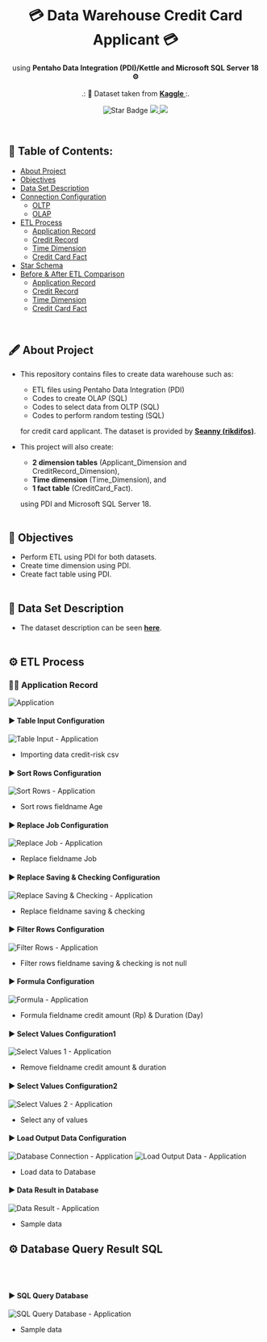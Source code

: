 <h1 align="center"> 💳 Data Warehouse Credit Card Applicant 💳 </h1>
<p align="center">using <b>Pentaho Data Integration (PDI)/Kettle and Microsoft SQL Server 18 ⚙</b><br><br>
.: 📄 Dataset taken from <b><a href="https://www.kaggle.com/rikdifos/credit-card-approval-prediction"> Kaggle </a></b> :.
</p>

<p align="center">
  <img src="https://img.shields.io/static/v1?label=%F0%9F%8C%9F&message=If%20Useful&style=style=flat&color=BC4E99" alt="Star Badge"/>
  <a href="https://www.github.com/caesarmario">
    <img src="https://img.shields.io/github/followers/caesarmario?style=social&link=https://www.github.com/caesarmario" alt"GitHub"/>
  </a>
  <a href="https://linktr.ee/caesarmario_">
    <img src="https://img.shields.io/badge/Follow%20My%20Other%20Works-019875?style=flat&labelColor=019875&link=https:/linktr.ee/caesarmario_" alt"Linktree"/>
  </a>
</p>
<br>


## 📃 Table of Contents:
  - [About Project](#-about-project)
  - [Objectives](#-objectives)
  - [Data Set Description](#-data-set-description)
  - [Connection Configuration](#-connection-configuration)
      - [OLTP](#-oltp-configuration)
      - [OLAP](#-olap-configuration)
  - [ETL Process](#-etl-process)
      - [Application Record](#-application-record)
      - [Credit Record](#-credit-record)
      - [Time Dimension](#-time-dimension)
      - [Credit Card Fact](#-credit-card-fact)
  - [Star Schema](#-star-schema)
  - [Before & After ETL Comparison](#-before--after-etl-comparison)
      - [Application Record](#-application-record-1)
      - [Credit Record](#-credit-record-1)
      - [Time Dimension](#-time-dimension-1)
      - [Credit Card Fact](#-credit-card-fact-1)
<br>

## 🖋 About Project
*   This repository contains files to create data warehouse such as:
    - ETL files using Pentaho Data Integration (PDI)
    - Codes to create OLAP (SQL)
    - Codes to select data from OLTP (SQL)
    - Codes to perform random testing (SQL)

    for credit card applicant. The dataset is provided by <a href="https://www.kaggle.com/rikdifos/credit-card-approval-prediction"><b>Seanny (rikdifos)</b></a>.<br>

*   This project will also create:
    - **2 dimension tables** (Applicant_Dimension and CreditRecord_Dimension), 
    - **Time dimension** (Time_Dimension), and 
    - **1 fact table** (CreditCard_Fact).

    using PDI and Microsoft SQL Server 18.
<br><br>

## 📌 Objectives
*   Perform ETL using PDI for both datasets.
*   Create time dimension using PDI.
*   Create fact table using PDI.
<br><br>

## 🧾 Data Set Description
*   The dataset description can be seen <a href="https://www.kaggle.com/datasets/uciml/german-credit"><b>here</b></a>.
<br><br>

## ⚙ ETL Process
### 👨‍💼 Application Record
![Application](https://github.com/MuhammadAuliaa/etl-pentaho-credit-data/blob/main/screenshoot/applicationRecord.png)<br>
#### ▶ Table Input Configuration
![Table Input - Application](https://github.com/MuhammadAuliaa/etl-pentaho-credit-data/blob/main/screenshoot/csv%20input%20configuration.png)
   - Importing data credit-risk csv <br>
#### ▶ Sort Rows Configuration
![Sort Rows - Application](https://github.com/MuhammadAuliaa/etl-pentaho-credit-data/blob/main/screenshoot/sort%20rows%20configuration.png)
   - Sort rows fieldname Age <br>
#### ▶ Replace Job Configuration
![Replace Job - Application](https://github.com/MuhammadAuliaa/etl-pentaho-credit-data/blob/main/screenshoot/replace%20in%20string%20configuration1.png)
   - Replace fieldname Job <br>
#### ▶ Replace Saving & Checking Configuration
![Replace Saving & Checking - Application](https://github.com/MuhammadAuliaa/etl-pentaho-credit-data/blob/main/screenshoot/replace%20in%20string%20configuration2.png)
   - Replace fieldname saving & checking <br>
#### ▶ Filter Rows Configuration
![Filter Rows - Application](https://github.com/MuhammadAuliaa/etl-pentaho-credit-data/blob/main/screenshoot/filter%20rows%20configuration.png)
   - Filter rows fieldname saving & checking is not null <br>
#### ▶ Formula Configuration
![Formula - Application](https://github.com/MuhammadAuliaa/etl-pentaho-credit-data/blob/main/screenshoot/formula%20idr%20configuration.png)
   - Formula fieldname credit amount (Rp) & Duration (Day) <br>
#### ▶ Select Values Configuration1
![Select Values 1 - Application](https://github.com/MuhammadAuliaa/etl-pentaho-credit-data/blob/main/screenshoot/select%20values%20configuration1.png)
   - Remove fieldname credit amount & duration <br>
#### ▶ Select Values Configuration2
![Select Values 2 - Application](https://github.com/MuhammadAuliaa/etl-pentaho-credit-data/blob/main/screenshoot/select%20values%20configuration2.png)
   - Select any of values <br>
#### ▶ Load Output Data Configuration
![Database Connection - Application](https://github.com/MuhammadAuliaa/etl-pentaho-credit-data/blob/main/screenshoot/database%20connection.png)
![Load Output Data - Application](https://github.com/MuhammadAuliaa/etl-pentaho-credit-data/blob/main/screenshoot/table%20output%20configuration.png)
   - Load data to Database <br>
#### ▶ Data Result in Database
![Data Result - Application](https://github.com/MuhammadAuliaa/etl-pentaho-credit-data/blob/main/screenshoot/sample_data.png)
   - Sample data <br>

## ⚙ Database Query Result SQL
<br><br>
#### ▶ SQL Query Database
![SQL Query Database - Application](https://github.com/MuhammadAuliaa/etl-pentaho-credit-data/blob/main/screenshoot/sql_query.png)
   - Sample data <br>
